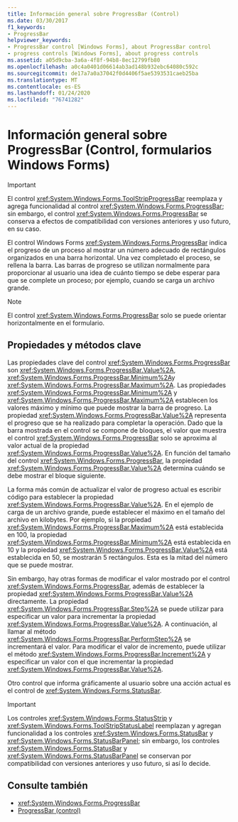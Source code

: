 ```yaml
---
title: Información general sobre ProgressBar (Control)
ms.date: 03/30/2017
f1_keywords:
- ProgressBar
helpviewer_keywords:
- ProgressBar control [Windows Forms], about ProgressBar control
- progress controls [Windows Forms], about progress controls
ms.assetid: a05d9cba-3a6a-4f8f-94b8-8ec12799fb80
ms.openlocfilehash: a0c4a0401d06614ab3ad148b932ebc64080c592c
ms.sourcegitcommit: de17a7a0a37042f0d4406f5ae5393531caeb25ba
ms.translationtype: MT
ms.contentlocale: es-ES
ms.lasthandoff: 01/24/2020
ms.locfileid: "76741282"
---
```

# <a name="progressbar-control-overview-windows-forms"></a>Información general sobre ProgressBar (Control, formularios Windows Forms)
> [!IMPORTANT]
> El control <xref:System.Windows.Forms.ToolStripProgressBar> reemplaza y agrega funcionalidad al control <xref:System.Windows.Forms.ProgressBar>; sin embargo, el control <xref:System.Windows.Forms.ProgressBar> se conserva a efectos de compatibilidad con versiones anteriores y uso futuro, en su caso.  
  
 El control Windows Forms <xref:System.Windows.Forms.ProgressBar> indica el progreso de un proceso al mostrar un número adecuado de rectángulos organizados en una barra horizontal. Una vez completado el proceso, se rellena la barra. Las barras de progreso se utilizan normalmente para proporcionar al usuario una idea de cuánto tiempo se debe esperar para que se complete un proceso; por ejemplo, cuando se carga un archivo grande.  
  
> [!NOTE]
> El control <xref:System.Windows.Forms.ProgressBar> solo se puede orientar horizontalmente en el formulario.  
  
## <a name="key-properties-and-methods"></a>Propiedades y métodos clave  
 Las propiedades clave del control <xref:System.Windows.Forms.ProgressBar> son <xref:System.Windows.Forms.ProgressBar.Value%2A>, <xref:System.Windows.Forms.ProgressBar.Minimum%2A>y <xref:System.Windows.Forms.ProgressBar.Maximum%2A>. Las propiedades <xref:System.Windows.Forms.ProgressBar.Minimum%2A> y <xref:System.Windows.Forms.ProgressBar.Maximum%2A> establecen los valores máximo y mínimo que puede mostrar la barra de progreso. La propiedad <xref:System.Windows.Forms.ProgressBar.Value%2A> representa el progreso que se ha realizado para completar la operación. Dado que la barra mostrada en el control se compone de bloques, el valor que muestra el control <xref:System.Windows.Forms.ProgressBar> solo se aproxima al valor actual de la propiedad <xref:System.Windows.Forms.ProgressBar.Value%2A>. En función del tamaño del control <xref:System.Windows.Forms.ProgressBar>, la propiedad <xref:System.Windows.Forms.ProgressBar.Value%2A> determina cuándo se debe mostrar el bloque siguiente.  
  
 La forma más común de actualizar el valor de progreso actual es escribir código para establecer la propiedad <xref:System.Windows.Forms.ProgressBar.Value%2A>. En el ejemplo de carga de un archivo grande, puede establecer el máximo en el tamaño del archivo en kilobytes. Por ejemplo, si la propiedad <xref:System.Windows.Forms.ProgressBar.Maximum%2A> está establecida en 100, la propiedad <xref:System.Windows.Forms.ProgressBar.Minimum%2A> está establecida en 10 y la propiedad <xref:System.Windows.Forms.ProgressBar.Value%2A> está establecida en 50, se mostrarán 5 rectángulos. Esta es la mitad del número que se puede mostrar.  
  
 Sin embargo, hay otras formas de modificar el valor mostrado por el control <xref:System.Windows.Forms.ProgressBar>, además de establecer la propiedad <xref:System.Windows.Forms.ProgressBar.Value%2A> directamente. La propiedad <xref:System.Windows.Forms.ProgressBar.Step%2A> se puede utilizar para especificar un valor para incrementar la propiedad <xref:System.Windows.Forms.ProgressBar.Value%2A>. A continuación, al llamar al método <xref:System.Windows.Forms.ProgressBar.PerformStep%2A> se incrementará el valor. Para modificar el valor de incremento, puede utilizar el método <xref:System.Windows.Forms.ProgressBar.Increment%2A> y especificar un valor con el que incrementar la propiedad <xref:System.Windows.Forms.ProgressBar.Value%2A>.  
  
 Otro control que informa gráficamente al usuario sobre una acción actual es el control de <xref:System.Windows.Forms.StatusBar>.  
  
> [!IMPORTANT]
> Los controles <xref:System.Windows.Forms.StatusStrip> y <xref:System.Windows.Forms.ToolStripStatusLabel> reemplazan y agregan funcionalidad a los controles <xref:System.Windows.Forms.StatusBar> y <xref:System.Windows.Forms.StatusBarPanel>; sin embargo, los controles <xref:System.Windows.Forms.StatusBar> y <xref:System.Windows.Forms.StatusBarPanel> se conservan por compatibilidad con versiones anteriores y uso futuro, si así lo decide.  
  
## <a name="see-also"></a>Consulte también

- <xref:System.Windows.Forms.ProgressBar>
- [ProgressBar (control)](progressbar-control-windows-forms.md)

